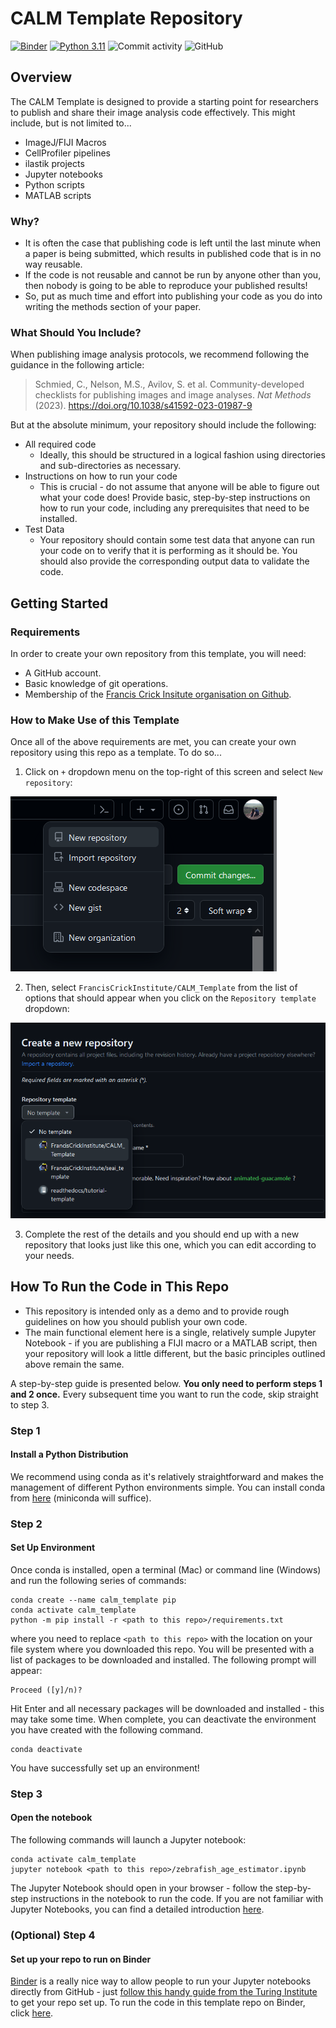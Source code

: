 # CALM Template Repository

[![Binder](https://mybinder.org/badge_logo.svg)](https://mybinder.org/v2/gh/FrancisCrickInstitute/CALM_Template/HEAD?labpath=blob%2Fmain%2Fsegment_image.ipynb)
[![Python 3.11](https://img.shields.io/badge/python-3.11-blue.svg)](https://www.python.org/downloads/release/python-3115/)
![Commit activity](https://img.shields.io/github/commit-activity/y/FrancisCrickInstitute/CALM_Template?style=plastic)
![GitHub](https://img.shields.io/github/license/FrancisCrickInstitute/CALM_Template?color=green&style=plastic)

## Overview

The CALM Template is designed to provide a starting point for researchers to publish and share their image analysis code effectively. This might include, but is not limited to...
* ImageJ/FIJI Macros
* CellProfiler pipelines
* ilastik projects
* Jupyter notebooks
* Python scripts
* MATLAB scripts

### Why?

* It is often the case that publishing code is left until the last minute when a paper is being submitted, which results in published code that is in no way reusable.
* If the code is not reusable and cannot be run by anyone other than you, then nobody is going to be able to reproduce your published results!
* So, put as much time and effort into publishing your code as you do into writing the methods section of your paper.

### What Should You Include?

When publishing image analysis protocols, we recommend following the guidance in the following article:

> Schmied, C., Nelson, M.S., Avilov, S. et al. Community-developed checklists for publishing images and image analyses. _Nat Methods_ (2023). https://doi.org/10.1038/s41592-023-01987-9

But at the absolute minimum, your repository should include the following:
* All required code
  * Ideally, this should be structured in a logical fashion using directories and sub-directories as necessary.
* Instructions on how to run your code
  * This is crucial - do not assume that anyone will be able to figure out what your code does! Provide basic, step-by-step instructions on how to run your code, including any prerequisites that need to be installed.
* Test Data
  * Your repository should contain some test data that anyone can run your code on to verify that it is performing as it should be. You should also provide the corresponding output data to validate the code.

## Getting Started

### Requirements

In order to create your own repository from this template, you will need:
* A GitHub account.
* Basic knowledge of git operations.
* Membership of the [Francis Crick Insitute organisation on Github](https://github.com/FrancisCrickInstitute).

### How to Make Use of this Template

Once all of the above requirements are met, you can create your own repository using this repo as a template. To do so...

1. Click on `+` dropdown menu on the top-right of this screen and select `New repository`:

![Screenshot](./resources/New_Repo.png)

2. Then, select `FrancisCrickInstitute/CALM_Template` from the list of options that should appear when you click on the `Repository template` dropdown:

![Screenshot](./resources/Select_Template_Screenshot.png)

3. Complete the rest of the details and you should end up with a new repository that looks just like this one, which you can edit according to your needs.

## How To Run the Code in This Repo

* This repository is intended only as a demo and to provide rough guidelines on how you should publish your own code.
* The main functional element here is a single, relatively sumple Jupyter Notebook - if you are publishing a FIJI macro or a MATLAB script, then your repository will look a little different, but the basic principles outlined above remain the same.

A step-by-step guide is presented below. **You only need to perform steps 1 and 2 once.** Every subsequent time you want to run the code, skip straight to step 3.

### Step 1
#### Install a Python Distribution

We recommend using conda as it's relatively straightforward and makes the management of different Python environments simple. You can install conda from [here](https://conda.io/projects/conda/en/latest/user-guide/install/index.html#regular-installation) (miniconda will suffice).

### Step 2
#### Set Up Environment

Once conda is installed, open a terminal (Mac) or command line (Windows) and run the following series of commands:

```
conda create --name calm_template pip
conda activate calm_template
python -m pip install -r <path to this repo>/requirements.txt
```
where you need to replace `<path to this repo>` with the location on your file system where you downloaded this repo. You will be presented with a list of packages to be downloaded and installed. The following prompt will appear:
```
Proceed ([y]/n)?
```
Hit Enter and all necessary packages will be downloaded and installed - this may take some time. When complete, you can deactivate the environment you have created with the following command.

```
conda deactivate
```
You have successfully set up an environment!

### Step 3
#### Open the notebook

The following commands will launch a Jupyter notebook:
```
conda activate calm_template
jupyter notebook <path to this repo>/zebrafish_age_estimator.ipynb
```

The Jupyter Notebook should open in your browser - follow the step-by-step instructions in the notebook to run the code. If you are not familiar with Jupyter Notebooks, you can find a detailed introduction [here](https://jupyter-notebook.readthedocs.io/en/latest/notebook.html#introduction).

### (Optional) Step 4
#### Set up your repo to run on Binder

[Binder](https://mybinder.org/) is a really nice way to allow people to run your Jupyter notebooks directly from GitHub - just [follow this handy guide from the Turing Institute](https://the-turing-way.netlify.app/communication/binder/zero-to-binder.html) to get your repo set up. To run the code in this template repo on Binder, click [here](https://mybinder.org/v2/gh/FrancisCrickInstitute/CALM_Template/HEAD?labpath=blob%2Fmain%2Fsegment_image.ipynb).
